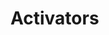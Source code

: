<extends template="layouts/base.html" title="Activators"></extends>

<nav-links back="/repressors.html" next="/hill-functions.html"></nav-links>

# Activators

<nav-links back="/repressors.html" next="/hill-functions.html"></nav-links>